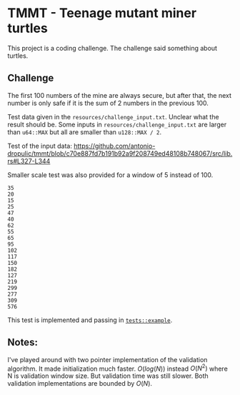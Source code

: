 # TMMT - Teenage mutant miner turtles

This project is a coding challenge. The challenge said something about turtles.

## Challenge

The first 100 numbers of the mine are always secure, but after that, the next number is only safe if it is the sum of 2 numbers in the previous 100.

Test data given in the `resources/challenge_input.txt`. Unclear what the result should be.
Some inputs in `resources/challenge_input.txt` are larger than `u64::MAX` but all are smaller
than `u128::MAX / 2`.

Test of the input data: https://github.com/antonio-dropulic/tmmt/blob/c70e887fd7b191b92a9f208749ed48108b748067/src/lib.rs#L327-L344

Smaller scale test was also provided for a window of 5 instead of 100.

```
35
20
15
25
47
40
62
55
65
95
102
117
150
182
127
219
299
277
309
576
```

This test is implemented and passing in [`tests::example`](https://github.com/antonio-dropulic/tmmt/blob/ad94a468d3d265b9bf0ada6ac4c6c767fe7df800/src/lib.rs#L263-L286).

## Notes:

I've played around with two pointer implementation of the validation algorithm. It made initialization much faster. $O(log(N))$ instead $O(N^2)$ where N is validation window size. But validation time was still slower. Both validation implementations are bounded by $O(N)$.
